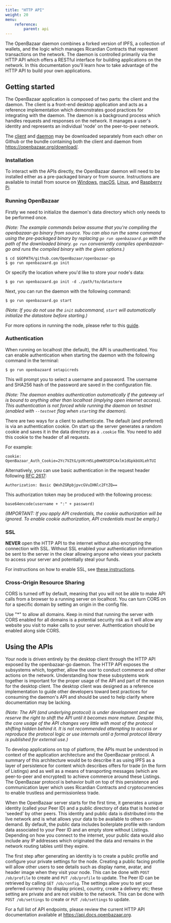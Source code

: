 ```yaml
---
title: "HTTP API"
weight: 20
menu:
    reference:
        parent: api
---
```


The OpenBazaar daemon combines a forked version of IPFS, a collection of wallets, and the logic which manages Ricardian Contracts that represent transactions on the network. The daemon is controlled primarily via the HTTP API which offers a RESTful interface for building applications on the network. In this documentation you'll learn how to take advantage of the HTTP API to build your own applications.

## Getting started

The OpenBazaar application is composed of two parts: the client and the daemon. The client is a front-end desktop application and acts as a reference implementation which demonstrates good practices for integrating with the daemon. The daemon is a background process which handles requests and responses on the network. It manages a user's identity and represents an individual 'node' on the peer-to-peer network.

The [client](https://github.com/OpenBazaar/openbazaar-desktop) and [daemon](https://github.com/OpenBazaar/openbazaar-go) may be downloaded separately from each other on Github or the bundle containing both the client and daemon from https://openbazaar.org/download/.

### Installation
To interact with the APIs directly, the OpenBazaar daemon will need to be installed either as a pre-packaged binary or from source. Instructions are available to install from source on [Windows](https://github.com/OpenBazaar/openbazaar-go/blob/master/docs/install-windows.md), [macOS](https://github.com/OpenBazaar/openbazaar-go/blob/master/docs/install-osx.md), [Linux](https://github.com/OpenBazaar/openbazaar-go/blob/master/docs/install-linux.md), and [Raspberry Pi](https://github.com/OpenBazaar/openbazaar-go/blob/master/docs/install-pi3.md).

### Running OpenBazaar
Firstly we need to initialize the daemon's data directory which only needs to be performed once.

*(Note: The example commands below assume that you're compiling the openbazaar-go binary from source. You can also run the same command using the pre-packaged binary by replacing `go run openbazaard.go` with the path of the downloaded binary. `go run` conveniently compiles openbazaar-go and runs the compiled binary with the given options.)*

```
$ cd $GOPATH/github.com/OpenBazaar/openbazaar-go
$ go run openbazaard.go init
```

Or specify the location where you'd like to store your node's data:

```
$ go run openbazaard.go init -d ./path/to/datastore
```

Next, you can run the daemon with the following command:

```
$ go run openbazaard.go start
```

*(Note: If you do not use the `init` subcommand, `start` will automatically initialize the datastore before starting.)*

For more options in running the node, please refer to this [guide](/reference/api/cli).

### Authentication
When running on localhost (the default), the API is unauthenticated. You can enable authentication when starting the daemon with the following command in the terminal:

```
$ go run openbazaard setapicreds
```

This will prompt you to select a username and password. The username and SHA256 hash of the password are saved in the configuration file.

*(Note: The daemon enables authentication automatically if the gateway url is bound to anything other than localhost (implying open internet access). This authentication is not forced while running the daemon on testnet (enabled with `--testnet` flag when `start`ing the daemon).*

There are two ways for a client to authenticate. The default (and preferred) is via an authentication cookie. On start up the server generates a random cookie and saves it in the data directory as a `.cookie` file. You need to add this cookie to the header of all requests.

For example:

```
cookie: OpenBazaar_Auth_Cookie=2Yc7VZtG/pVKrH5Lp0mKRSEPC4xlm1dGpkbUXLehTUI
```
Alternatively, you can use basic authentication in the request header following [RFC 2617](https://www.ietf.org/rfc/rfc2617.txt):

```
Authorization: Basic QWxhZGRpbjpvcGVuIHNlc2FtZQ==
```
This authorization token may be produced with the following process:

```
base64encode(username + ":" + password)
```

*(IMPORTANT: If you apply API credentials, the cookie authorization will be ignored. To enable cookie authorization, API credentials must be empty.)*

### SSL
**NEVER** open the HTTP API to the internet without also encrypting the connection with SSL. Without SSL enabled your authentication information be sent to the server in the clear allowing anyone who views your packets to access your server and potentially steal your funds.

For instructions on how to enable SSL, see [these instructions](https://github.com/OpenBazaar/openbazaar-go/blob/master/docs/ssl.md).

### Cross-Origin Resource Sharing
CORS is turned off by default, meaning that you will not be able to make API calls from a browser to a running server on localhost. You can turn CORS on for a specific domain by setting an origin in the config file.

Use "\*" to allow all domains. Keep in mind that running the server with CORS enabled for all domains is a potential security risk as it will allow any website you visit to make calls to your server. Authentication should be enabled along side CORS.

## Using the APIs
Your node is driven entirely by the desktop client through the HTTP API exposed by the openbazaar-go daemon. The HTTP API exposes the subsystems which, together, allow the user to conduct commerce and other actions on the network. Understanding how these subsystems work together is important for the proper usage of the API and part of the reason for the desktop client. The desktop client was designed as a reference implementation to guide other developers toward best practices for consuming the daemon's API and should be used to help clarify where documentation may be lacking.

*(Note: The API (and underlying protocol) is under development and we reserve the right to shift the API until it becomes more mature. Despite this, the core usage of the API changes very little with most of the protocol shifting hidden behind it. It is not recommended attempting to access or reproduce the protocol logic or use internals until a formal protocol library is published for external use.)*

To develop applications on top of platform, the APIs must be understood in context of the application architecture and the OpenBazaar protocol. A summary of this architecture would be to describe it as using IPFS as a layer of persistence for content which describes offers for trade (in the form of Listings) and as well as a means of transporting messages (which are peer-to-peer and encrypted) to achieve commerce around these Listings. The OpenBazaar protocol is behavior built on top of this persistence and communication layer which uses Ricardian Contracts and cryptocurrencies to enable trustless and permissionless trade.

When the OpenBazaar server starts for the first time, it generates a unique identity (called your Peer ID) and a public directory of data that is hosted or 'seeded' by other peers. This identity and public data is distributed into the live network and is what allows your data to be available to others on-demand. By default, the public data includes boilerplate profile with random data associated to your Peer ID and an empty store without Listings. Depending on how you connect to the internet, your public data would also include any IP addresses which originated the data and remains in the network routing tables until they expire.

The first step after generating an identity is to create a public profile and configure your private settings for the node. Creating a public facing profile will allow other users to see details such as display name, avatar, and header image when they visit your node. This can be done with `POST /ob/profile` to create and `PUT /ob/profile` to update. The Peer ID can be retrieved by calling `GET /ob/config`. The settings allow you to set your preferred currency (to display prices), country, create a delivery etc; these setting are private and are not visible to the network. This can be done with `POST /ob/settings` to create or `PUT /ob/settings` to update.

For a full list of API endpoints, please review the current HTTP API documentation available at https://api.docs.openbazaar.org.
